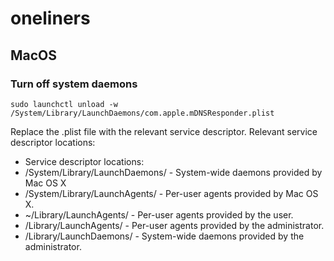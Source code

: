 # oneliners

## MacOS
### Turn off system daemons
```
sudo launchctl unload -w /System/Library/LaunchDaemons/com.apple.mDNSResponder.plist
```
Replace the .plist file with the relevant service descriptor. Relevant service descriptor locations:
* Service descriptor locations:
* /System/Library/LaunchDaemons/ - System-wide daemons provided by Mac OS X
* /System/Library/LaunchAgents/ - Per-user agents provided by Mac OS X.
* ~/Library/LaunchAgents/ - Per-user agents provided by the user.
* /Library/LaunchAgents/ - Per-user agents provided by the administrator.
* /Library/LaunchDaemons/ - System-wide daemons provided by the administrator.
